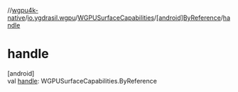 //[wgpu4k-native](../../../../index.md)/[io.ygdrasil.wgpu](../../index.md)/[WGPUSurfaceCapabilities](../index.md)/[[android]ByReference](index.md)/[handle](handle.md)

# handle

[android]\
val [handle](handle.md): WGPUSurfaceCapabilities.ByReference